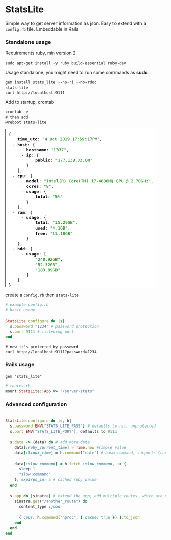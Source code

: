 # StatsLite

Simple way to get server information as json. Easy to extend with a `config.rb` file.
Embeddable in Rails

### Standalone usage

Requirements ruby, min version 2

```shell script
sudo apt-get install -y ruby build-essential ruby-dev
```

Usage standalone, you might need to run some commands as __sudo__.

```shell script
gem install stats_lite --no-ri --no-rdoc
stats-lite
curl http://localhost:9111
```

Add to startup, crontab
```shell script
crontab -e
# then add
@reboot stats-lite
```

![demo](https://raw.githubusercontent.com/sebyx07/stats-lite/master/docs/example.png)

create a `config.rb` then `stats-lite`

```ruby 
# example config.rb
# basic usage

StatsLite.configure do |s|
  s.password "1234" # password protection
  s.port 9111 # listening port
end
```

```shell script
# now it's protected by passowrd
curl http://localhost:9111?password=1234 
```

### Rails usage

`gem "stats_lite"`

```ruby
# routes.rb
mount StatsLite::App => "/server-stats" 
```

### Advanced configuration

```ruby

StatsLite.configure do |s, h|
  s.password ENV["STATS_LITE_PASS"] # defaults to nil, unprotected
  s.port ENV["STATS_LITE_PORT"], defaults to 9111

  s.data -> (data) do # add more data
    data[:ruby_current_time] = Time.now #simple value
    data[:linux_time] = h.command("date") # bash command, supports {cache: true, expires_in: 60} 

    data[:slow_command] = h.fetch :slow_command, -> {
      sleep 1
      "slow command"
    }, expires_in: 5 # cached ruby value
  end

  s.app do |sinatra| # extend the app, add multiple routes, which are protected by the password
    sinatra.get("/another_route") do
      content_type :json

      { cpus: h.command("nproc", { cache: true }) }.to_json
    end
  end
end
```